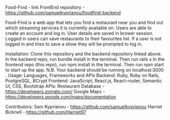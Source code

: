 Food-Find - link
FrontEnd repository - https://github.com/samuelkyprianou/foodfind-backend

Food-Find is a web app that lets you find a restaurant near you and find out which streaming services it is currently available on. Users are able to create an account and log in. User details are saved in brower session. Logged in users can save restaurants to their favourites list. If a user is not logged in and tries to save a show they will be prompted to log in.

Installation:
Clone this repository and the backend repository linked above.
In the backend repo, run bundle install in the terminal. Then run rails s
In the frontend repo (this repo), run npm install in the terminal. Then run npm start to start up the app. N.B. Your backend should be running on localhost:3000 .
Usage:
Languages, Frameworks and APIs
Backend: Ruby, Ruby on Rails, PostgreSQL, BCrypt
Frontend: JavaScript, React.js, React-router, Semantic UI, CSS, Bootstrap
APIs:
Restaurant Database - https://developers.zomato.com/
Google Maps - https://developers.google.com/maps/documentation

Contributors:
Sam Kyprianou - https://github.com/samuelkyprianou
Harriet Bicknell - https://github.com/Harriet97
